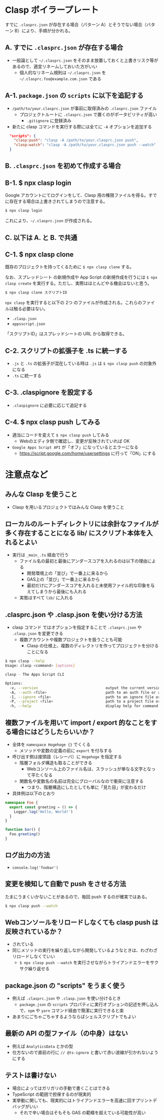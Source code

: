# Clasp ボイラープレート
すでに `.clasprc.json` が存在する場合（パターン A）とそうでない場合（バターン B）により、手順が分かれる。

## A. すでに `.clasprc.json` が存在する場合
- 一般論として `~/.clasprc.json` をそのまま放置しておくと上書きリスク等があるので、適宜リネームしておいた方がいい
  - 個人的なリネーム規則は `~/.clasprc.json` を `~/.clasprc.foo@example.com.json` である

## A-1. `package.json` の `scripts` に以下を追記する
- `/path/to/your.clasprc.json` が事前に取得済みの `.clasprc.json` ファイル
  - プロジェクトルートに `.clasprc.json` で置くのがポータビリティが高い
    - `.gitignore` に登録済み
- 新たに clasp コマンドを実行する際には全てに `-A` オプションを追加する

```json
  "scripts": {
    "clasp:push": "clasp -A /path/to/your.clasprc.json push",
    "clasp:watch": "clasp -A /path/to/your.clasprc.json push --watch"
  }
```

## B. `.clasprc.json` を初めて作成する場合

## B-1. $ npx clasp login
Google アカウントにてログインをして、Clasp 用の権限ファイルを得る。すでに存在する場合は上書きされてしまうので注意する。

```bash
$ npx clasp login
```

これにより、`~/.clasprc.json` が作成される。

## C. 以下は A. と B. で共通

## C-1. $ npx clasp clone
既存のプロジェクトを持ってくるために `$ npx clasp clone` する。

なお、スプレッドシート の新規作成や App Script の新規作成を行うには `$ npx clasp create` を実行する。ただし、実際はほとんどやる機会はないと思う。

```bash
$ npx clasp clone スクリプトID
```

`npx clasp` を実行すると以下の 2つ のファイルが作成される。これらのファイルは触る必要はない。

- `.clasp.json`
- `appsscript.json`

「スクリプトID」はスプレッドシートの URL から取得できる。

## C-2. スクリプトの拡張子を .ts に統一する
- `.js` と `.ts` の拡張子が混在している時は `.js` は `$ npx clasp push` の対象外になる
- `.ts` に統一する

## C-3. .claspignore を設定する
- `.claspignore` に必要に応じて追記する

## C-4. $ npx clasp push してみる
- 適当にコードを変えて `$ npx clasp push` してみる
  - Webのエディタ側で確認し、変更が反映されていれば OK
- `Google Apps Script API` が「オフ」になっているとエラーになる
  - https://script.google.com/home/usersettings に行って「ON」にする

# 注意点など

## みんな Clasp を使うこと
- Clasp を用いるプロジェクトではみんな Clasp を使うこと

## ローカルのルートディレクトリには余計なファイルが多く存在することになる lib/ にスクリプト本体を入れるとよい
- 実行は `_main_.ts` 経由で行う
  - ファイル名の最初と最後にアンダースコアを入れるのは以下の理由による
    - 開発環境上の「並び」で一番上に来るから
    - GAS上の「並び」で一番上に来るから
    - 最初だけにアンダースコアを入れると未使用ファイル的な印象を与えてしまうから最後にも入れる
  - 実態はすべて `lib/` に入れる

## .clasprc.json や .clasp.json を使い分ける方法
- clasp コマンド ではオプションを指定することで `.clasprc.json` や `.clasp.json` を変更できる
  - 複数アカウントや複数プロジェクトを扱うことも可能
    - Clasp の仕様上、複数のディレクトリを作ってプロジェクトを分けることになる

```bash
$ npx clasp --help
Usage: clasp <command> [options]

clasp - The Apps Script CLI

Options:
  -v, --version                               output the current version
  -A, --auth <file>                           path to an auth file or a folder with a '.clasprc.json' file.
  -I, --ignore <file>                         path to an ignore file or a folder with a '.claspignore' file.
  -P, --project <file>                        path to a project file or to a folder with a '.clasp.json' file.
  -h, --help                                  display help for command
```

## 複数ファイルを用いて import / export 的なことをする場合にはどうしたらいいか？
- 全体を `namespace Hogehoge {}` でくくる
  - メソッドや変数の定義の前に `export` を付与する
- 呼び出す側は接頭語（レシーバ）に `Hogehoge` を指定する
  - 階層フォルダ構造も取ることができる
    - Webコンソール上のファイル名は、スラッシュが単なる文字となって平たくなる
  - 関数名や変数名の名前は完全にグローバルなので衝突に注意する
    - つまり、階層構造にしたとしても単に「見た目」が変わるだけ
- 具体例は以下のとおり

```typescript:Foo.ts
namespace Foo {
  export const greeting = () => {
    Logger.log('Hello, World!')
  }
}
```

```typescript:bar.ts
function bar() {
  Foo.greeting()
}
```

## ログ出力の方法
- `console.log('foobar')`

## 変更を検知して自動で push をさせる方法
たまにうまくいかないことがあるので、毎回 push するのが確実ではある。

```bash
$ npx clasp push --watch
```

## Webコンソールをリロードしなくても clasp push は反映されているか？
- されている
- 同じメソッドの実行を繰り返しながら開発しているようなときは、わざわざリロードしなくていい
  - `$ npx clasp push --watch` を実行させながらトライアンドエラーをサクサク繰り返せる

## package.json の "scripts" をうまく使う
- 例えば `.clasprc.json` や `.clasp.json` を使い分けるとき
  - `package.json` の `scripts` プロパティに実行オプションの記述を押し込んで、`npm` や `yarn` コマンド経由で簡潔に実行できると楽
- あまりにごちゃごちゃするようならばシェルスクリプトでもよい

## 最新の API の型ファイル（の中身）はない
- 例えば `AnalyticsData` とかの型
- 仕方ないので直前の行に `// @ts-ignore` と書いて赤い波線が引かれないようにする

## テストは書けない
- 場合によってはガリガリの手動で書くことはできる
- TypeScript の範囲で担保するのが現実的
- 実挙動に関しても、現実的にはトライアンドエラーを高速に回すプリントデバッグがいい
  - それで辛い場合はそもそも GAS の範疇を超えている可能性が高い

